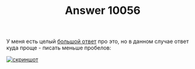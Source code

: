 ﻿---
title: "Answer 10056"
se.owner.user_id: 178988
se.owner.display_name: "Qwertiy"
se.owner.link: "https://ru.meta.stackoverflow.com/users/178988/qwertiy"
se.answer_id: 10056
se.question_id: 10055
se.post_type: answer
se.score: 2
se.is_accepted: False
---
<p>У меня есть целый <a href="https://meta.stackoverflow.com/a/316084/4928642">большой ответ</a> про это, но в данном случае ответ куда проще - писать меньше пробелов:</p>

<p><a href="https://i.stack.imgur.com/C5Gta.png" rel="nofollow noreferrer"><img src="https://i.stack.imgur.com/C5Gta.png" alt="скриншот"></a></p>
